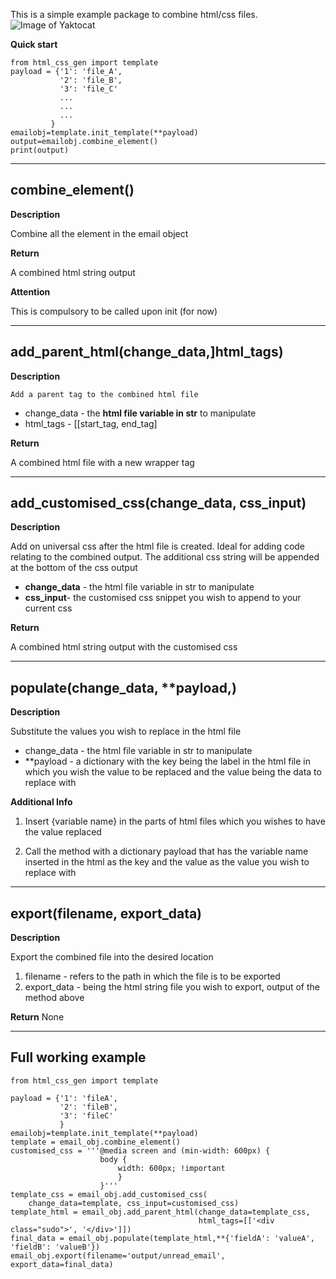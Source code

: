 This is a simple example package to combine html/css files.
![Image of Yaktocat](https://image-mgt.sgp1.digitaloceanspaces.com/gy/shortlisted.jpg)

**Quick start**

```
from html_css_gen import template
payload = {'1': 'file_A',
           '2': 'file_B',
           '3': 'file_C'
           ...
           ...
           ...
         }
emailobj=template.init_template(**payload)
output=emailobj.combine_element()
print(output)
```
---
**combine_element()**
---

**Description**

Combine all the element in the email object

**Return**

A combined html string output

**Attention**

This is compulsory to be called upon init (for now)

---
**add_parent_html(change_data,]html_tags)**
---
**Description**

	Add a parent tag to the combined html file

-   change_data - the **html file variable in str** to manipulate
-   html_tags - [[start_tag, end_tag]

**Return**

A combined html file with a new wrapper tag

---
**add_customised_css(change_data, css_input)**
---
**Description**

Add on universal css after the html file is created. Ideal for adding code relating to the combined output. The additional css string will be appended at the bottom of the css output

 - **change_data** - the html file variable in str to manipulate
- **css_input**- the customised css snippet you wish to append to your current css

**Return**

A combined html string output with the customised css

---
populate(change_data, **payload,)
---
**Description**

Substitute the values you wish to replace in the html file

- change_data - the html file variable in str to manipulate
- **payload - a dictionary with the key being the label in the html file in which you wish the value to be replaced and the value being the data to replace with

**Additional Info**

1.  Insert {variable name} in the parts of html files which you wishes to have the value replaced

2.  Call the method with a dictionary payload that has the variable name inserted in the html as the key and the value as the value you wish to replace with

---
**export(filename, export_data)**
---
**Description**

Export the combined file into the desired location
1.  filename - refers to the path in which the file is to be exported
2.  export_data - being the html string file you wish to export, output of the method above

**Return**
None

---
**Full working example**
---
```
from html_css_gen import template

payload = {'1': 'fileA',
           '2': 'fileB',
           '3': 'fileC'
           }
emailobj=template.init_template(**payload)
template = email_obj.combine_element()
customised_css = '''@media screen and (min-width: 600px) {
                    body {
                        width: 600px; !important
                        }
                    }'''
template_css = email_obj.add_customised_css(
    change_data=template, css_input=customised_css)
template_html = email_obj.add_parent_html(change_data=template_css,
                                          html_tags=[['<div class="sudo">', '</div>']])
final_data = email_obj.populate(template_html,**{'fieldA': 'valueA', 'fieldB': 'valueB'})
email_obj.export(filename='output/unread_email', export_data=final_data)
```
